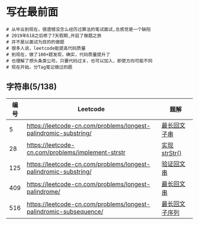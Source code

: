 # 写在最前面

```
# 从毕业到现在，很遗憾没怎么经历过算法的笔试面试,总感觉是一个缺陷
# 2019年618之后修了7天假期,开启了做题之旅
# 并不是以面试为目的的做题
# 很多人说，leetcode能提高代码质量
# 到现在，做了100+题发现，确实，代码质量提升了
# 也理解了想头条类公司，只要代码过关，也可以加入，即使方向可能不同
# 现在开始，分Tag笔记做过的题
```


## 字符串(5/138)

编号  | Leetcode | 题解
------------ | ------------ | -------------
5     |https://leetcode-cn.com/problems/longest-palindromic-substring/      | [最长回文子串]()
28    |https://leetcode-cn.com/problems/implement-strstr   | [实现 strStr()]()
125   |https://leetcode-cn.com/problems/longest-palindromic-substring/      | [验证回文串]()
409   |https://leetcode-cn.com/problems/longest-palindrome/      | [最长回文串]()
516   |https://leetcode-cn.com/problems/longest-palindromic-subsequence/   |  [最长回文子序列]()
